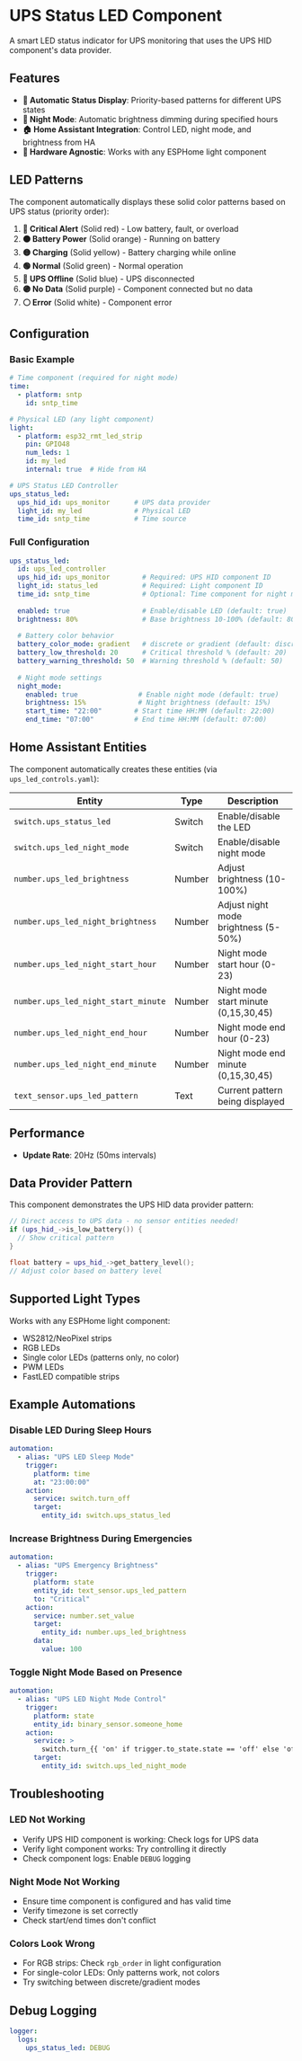 # UPS Status LED Component

A smart LED status indicator for UPS monitoring that uses the UPS HID component's data provider.

## Features

- **🎨 Automatic Status Display**: Priority-based patterns for different UPS states
- **🌙 Night Mode**: Automatic brightness dimming during specified hours
- **🏠 Home Assistant Integration**: Control LED, night mode, and brightness from HA
- **🔌 Hardware Agnostic**: Works with any ESPHome light component

## LED Patterns

The component automatically displays these solid color patterns based on UPS status (priority order):

1. **🔴 Critical Alert** (Solid red) - Low battery, fault, or overload
2. **🟠 Battery Power** (Solid orange) - Running on battery
3. **🟡 Charging** (Solid yellow) - Battery charging while online
4. **🟢 Normal** (Solid green) - Normal operation
5. **🔵 UPS Offline** (Solid blue) - UPS disconnected
6. **🟣 No Data** (Solid purple) - Component connected but no data
7. **⚪ Error** (Solid white) - Component error

## Configuration

### Basic Example

```yaml
# Time component (required for night mode)
time:
  - platform: sntp
    id: sntp_time

# Physical LED (any light component)
light:
  - platform: esp32_rmt_led_strip
    pin: GPIO48
    num_leds: 1
    id: my_led
    internal: true  # Hide from HA

# UPS Status LED Controller
ups_status_led:
  ups_hid_id: ups_monitor      # UPS data provider
  light_id: my_led             # Physical LED
  time_id: sntp_time           # Time source
```

### Full Configuration

```yaml
ups_status_led:
  id: ups_led_controller
  ups_hid_id: ups_monitor        # Required: UPS HID component ID
  light_id: status_led           # Required: Light component ID
  time_id: sntp_time             # Optional: Time component for night mode
  
  enabled: true                  # Enable/disable LED (default: true)
  brightness: 80%                # Base brightness 10-100% (default: 80%)
  
  # Battery color behavior
  battery_color_mode: gradient   # discrete or gradient (default: discrete)
  battery_low_threshold: 20      # Critical threshold % (default: 20)
  battery_warning_threshold: 50  # Warning threshold % (default: 50)
  
  # Night mode settings
  night_mode:
    enabled: true               # Enable night mode (default: true)
    brightness: 15%             # Night brightness (default: 15%)
    start_time: "22:00"        # Start time HH:MM (default: 22:00)
    end_time: "07:00"          # End time HH:MM (default: 07:00)
```

## Home Assistant Entities

The component automatically creates these entities (via `ups_led_controls.yaml`):

| Entity | Type | Description |
|--------|------|-------------|
| `switch.ups_status_led` | Switch | Enable/disable the LED |
| `switch.ups_led_night_mode` | Switch | Enable/disable night mode |
| `number.ups_led_brightness` | Number | Adjust brightness (10-100%) |
| `number.ups_led_night_brightness` | Number | Adjust night mode brightness (5-50%) |
| `number.ups_led_night_start_hour` | Number | Night mode start hour (0-23) |
| `number.ups_led_night_start_minute` | Number | Night mode start minute (0,15,30,45) |
| `number.ups_led_night_end_hour` | Number | Night mode end hour (0-23) |
| `number.ups_led_night_end_minute` | Number | Night mode end minute (0,15,30,45) |
| `text_sensor.ups_led_pattern` | Text | Current pattern being displayed |

## Performance

- **Update Rate**: 20Hz (50ms intervals)

## Data Provider Pattern

This component demonstrates the UPS HID data provider pattern:

```cpp
// Direct access to UPS data - no sensor entities needed!
if (ups_hid_->is_low_battery()) {
  // Show critical pattern
}

float battery = ups_hid_->get_battery_level();
// Adjust color based on battery level
```

## Supported Light Types

Works with any ESPHome light component:
- WS2812/NeoPixel strips
- RGB LEDs
- Single color LEDs (patterns only, no color)
- PWM LEDs
- FastLED compatible strips

## Example Automations

### Disable LED During Sleep Hours
```yaml
automation:
  - alias: "UPS LED Sleep Mode"
    trigger:
      platform: time
      at: "23:00:00"
    action:
      service: switch.turn_off
      target:
        entity_id: switch.ups_status_led
```

### Increase Brightness During Emergencies
```yaml
automation:
  - alias: "UPS Emergency Brightness"
    trigger:
      platform: state
      entity_id: text_sensor.ups_led_pattern
      to: "Critical"
    action:
      service: number.set_value
      target:
        entity_id: number.ups_led_brightness
      data:
        value: 100
```

### Toggle Night Mode Based on Presence
```yaml
automation:
  - alias: "UPS LED Night Mode Control"
    trigger:
      platform: state
      entity_id: binary_sensor.someone_home
    action:
      service: >
        switch.turn_{{ 'on' if trigger.to_state.state == 'off' else 'off' }}
      target:
        entity_id: switch.ups_led_night_mode
```

## Troubleshooting

### LED Not Working
- Verify UPS HID component is working: Check logs for UPS data
- Verify light component works: Try controlling it directly
- Check component logs: Enable `DEBUG` logging

### Night Mode Not Working
- Ensure time component is configured and has valid time
- Verify timezone is set correctly
- Check start/end times don't conflict

### Colors Look Wrong
- For RGB strips: Check `rgb_order` in light configuration
- For single-color LEDs: Only patterns work, not colors
- Try switching between discrete/gradient modes

## Debug Logging

```yaml
logger:
  logs:
    ups_status_led: DEBUG
```
